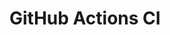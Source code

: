 # GitHub Actions CI






































































































































































































































































































































































































































































































































































































































































































































































































































































































































































































































































































































































































































































































































































































































































































































































































































































































































































































































































































































































































































































































































































































































































































































































































































































































































































































































































































































































































































































































































































































































































































































































































































































































































































































































































































